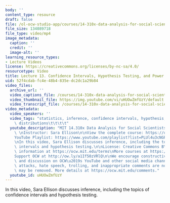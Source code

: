 ```yaml
---
body: ''
content_type: resource
draft: false
file: /ol-ocw-studio-app/courses/14-310x-data-analysis-for-social-scientists-spring-2023/14310x-lecture-13_360p_16_9.mp4
file_size: 134089718
file_type: video/mp4
image_metadata:
  caption: ''
  credit: ''
  image-alt: ''
learning_resource_types:
- Lecture Videos
license: https://creativecommons.org/licenses/by-nc-sa/4.0/
resourcetype: Video
title: Lecture 13. Confidence Intervals, Hypothesis Testing, and Power Calculations
uid: 52f4cdab-fc4e-48b4-835e-dc2dc1a29b84
video_files:
  archive_url: ''
  video_captions_file: /courses/14-310x-data-analysis-for-social-scientists-spring-2023/1flsEG3OZ479jkG9kRf1siIKNLTKIXa4x_transcript.webvtt
  video_thumbnail_file: https://img.youtube.com/vi/uHUOwZmfUzY/default.jpg
  video_transcript_file: /courses/14-310x-data-analysis-for-social-scientists-spring-2023/1flsEG3OZ479jkG9kRf1siIKNLTKIXa4x_transcript.pdf
video_metadata:
  video_speakers: ''
  video_tags: "statistics, inference, confidence intervals, hypothesis, calculations,\
    \ distributions\t\t\t\t"
  youtube_description: "MIT 14.310x Data Analysis for Social Scientists, Spring 2023\
    \ \nInstructor: Sara Ellison\n\nView the complete course: https://ocw.mit.edu/courses/14-310x-data-analysis-for-social-scientists-spring-2023\n\
    YouTube Playlist: https://www.youtube.com/playlist?list=PLUl4u3cNGP61ATaGTFcSp7bhogloD2wHP\n\
    \nIn this video, Sara Ellison discusses inference, including the topics of confidence\
    \ intervals and hypothesis testing.\n\nLicense: Creative Commons BY-NC-SA\nMore\
    \ information at https://ocw.mit.edu/terms\nMore courses at https://ocw.mit.edu\n\
    Support OCW at http://ow.ly/a1If50zVRlQ\n\nWe encourage constructive comments\
    \ and discussion on OCW\u2019s YouTube and other social media channels. Personal\
    \ attacks, hate speech, trolling, and inappropriate comments are not allowed and\
    \ may be removed. More details at https://ocw.mit.edu/comments."
  youtube_id: uHUOwZmfUzY
---
```

In this video, Sara Ellison discusses inference, including the topics of confidence intervals and hypothesis testing.